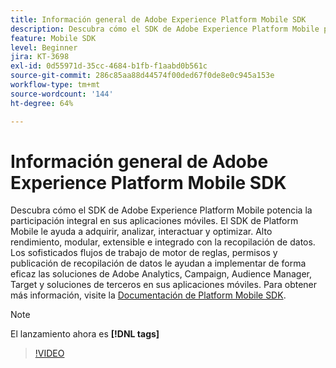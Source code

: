 ```yaml
---
title: Información general de Adobe Experience Platform Mobile SDK
description: Descubra cómo el SDK de Adobe Experience Platform Mobile potencia la participación integral en sus aplicaciones móviles. El SDK de Platform Mobile le ayuda a adquirir, analizar, interactuar y optimizar. Alto rendimiento, modular, extensible e integrado con la recopilación de datos. Los sofisticados flujos de trabajo de motor de reglas, permisos y publicación de recopilación de datos le ayudan a implementar de forma eficaz las soluciones de Adobe Analytics, Campaign, Audience Manager, Target y soluciones de terceros en sus aplicaciones móviles.
feature: Mobile SDK
level: Beginner
jira: KT-3698
exl-id: 0d55971d-35cc-4684-b1fb-f1aabd0b561c
source-git-commit: 286c85aa88d44574f00ded67f0de8e0c945a153e
workflow-type: tm+mt
source-wordcount: '144'
ht-degree: 64%

---
```


# Información general de Adobe Experience Platform Mobile SDK

Descubra cómo el SDK de Adobe Experience Platform Mobile potencia la participación integral en sus aplicaciones móviles. El SDK de Platform Mobile le ayuda a adquirir, analizar, interactuar y optimizar. Alto rendimiento, modular, extensible e integrado con la recopilación de datos. Los sofisticados flujos de trabajo de motor de reglas, permisos y publicación de recopilación de datos le ayudan a implementar de forma eficaz las soluciones de Adobe Analytics, Campaign, Audience Manager, Target y soluciones de terceros en sus aplicaciones móviles. Para obtener más información, visite la [Documentación de Platform Mobile SDK](https://developer.adobe.com/client-sdks/documentation/).

>[!NOTE]
>
> El lanzamiento ahora es **[!DNL tags]**

>[!VIDEO](https://video.tv.adobe.com/v/33545?learn=on&enablevpops&captions=spa)
